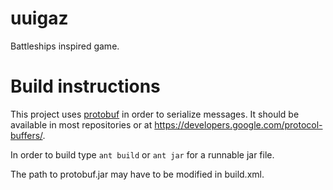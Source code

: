 uuigaz
======

Battleships inspired game.

Build instructions
==================

This project uses [protobuf](https://developers.google.com/protocol-buffers/) in order to serialize messages. It should be available in most repositories or at https://developers.google.com/protocol-buffers/.

In order to build type `ant build` or `ant jar` for a runnable jar file.

The path to protobuf.jar may have to be modified in build.xml.

